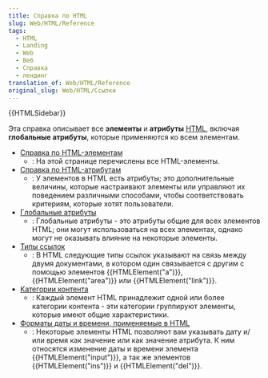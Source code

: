 ```yaml
---
title: Справка по HTML
slug: Web/HTML/Reference
tags:
  - HTML
  - Landing
  - Web
  - Веб
  - Справка
  - лендинг
translation_of: Web/HTML/Reference
original_slug: Web/HTML/Ссылки
---
```


{{HTMLSidebar}}

Эта справка описывает все **элементы** и **атрибуты** [HTML](/ru/docs/Web/HTML), включая **глобальные атрибуты**, которые применяются ко всем элементам.

- [Справка по HTML-элементам](/ru/docs/Web/HTML/Element)
  - : На этой странице перечислены все HTML-элементы.
- [Справка по HTML-атрибутам](/ru/docs/Web/HTML/Attributes)
  - : У элементов в HTML есть атрибуты; это дополнительные величины, которые настраивают элементы или управляют их поведением различными способами, чтобы соответствовать критериям, которые хотят пользователи.
- [Глобальные атрибуты](/ru/docs/Web/HTML/Общие_атрибуты)
  - : Глобальные атрибуты - это атрибуты общие для всех элементов HTML; они могут использоваться на всех элементах, однако могут не оказывать влияние на некоторые элементы.
- [Типы ссылок](/ru/docs/Web/HTML/Типы_ссылок)
  - : В HTML следующие типы ссылок указывают на связь между двумя документами, в котором один связывается с другим с помощью элементов {{HTMLElement("a")}}, {{HTMLElement("area")}} или {{HTMLElement("link")}}.
- [Категории контента](/ru/docs/Web/Guide/HTML/Content_categories)
  - : Каждый элемент HTML принадлежит одной или более категории контента - эти категории группируют элементы, которые имеют общие характеристики.
- [Форматы даты и времени, применяемые в HTML](/ru/docs/Web/HTML/Date_and_time_formats)
  - : Некоторые элементы HTML позволяют вам указывать дату и/или время как значение или как значение атрибута. К ним относятся изменение даты и времени элемента {{HTMLElement("input")}}, а так же элементов {{HTMLElement("ins")}} и {{HTMLElement("del")}}.
